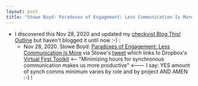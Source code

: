 ```yaml
---
layout: post
title: "Stowe Boyd: Paradoxes of Engagement: Less Communication Is More"
---
```

*  I discovered this Nov 28, 2020 and updated my [checkvist Blog This! Outline](http://rolandtanglao.com/2020/07/29/p1-blogthis-checkvist-list-links-to-blog/) but haven't blogged it until now :-) :
    *   Nov 28, 2020. Stowe Boyd: [Paradoxes of Engagement: Less Communication Is More](https://stoweboyd.medium.com/paradoxes-of-engagement-less-communication-is-more-7f1ef2b7573c) via Stowe's [tweet](https://twitter.com/stoweboyd/status/1330953148157071362) which links to Dropbox's [Virtual First Toolkit](https://blog.dropbox.com/collections/virtual-first-toolkit) <-- "Minimizing hours for synchronous communication makes us more productive" <--- I say:  YES amount of synch comms minimum varies by role and by project AND AMEN :-) !
